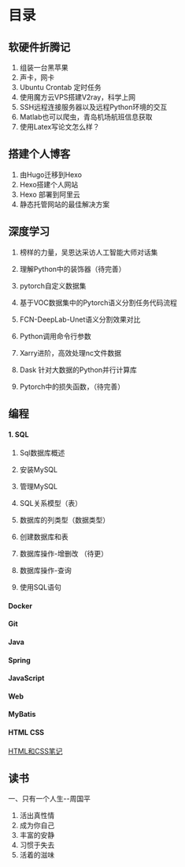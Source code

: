 # 目录

## 软硬件折腾记

1. 组装一台黑苹果
2. 声卡，网卡
3. Ubuntu Crontab 定时任务
4. 使用魔方云VPS搭建V2ray，科学上网
5. SSH远程连接服务器以及远程Python环境的交互
6. Matlab也可以爬虫，青岛机场航班信息获取
7. 使用Latex写论文怎么样？

## 搭建个人博客

1. 由Hugo迁移到Hexo
2. Hexo搭建个人网站
3. Hexo 部署到阿里云
4. 静态托管网站的最佳解决方案

## 深度学习

1. 榜样的力量，吴恩达采访人工智能大师对话集

2. 理解Python中的装饰器（待完善）
3. pytorch自定义数据集
4. 基于VOC数据集中的Pytorch语义分割任务代码流程
5. FCN-DeepLab-Unet语义分割效果对比
6. Python调用命令行参数
7. Xarry进阶，高效处理nc文件数据
8. Dask 针对大数据的Python并行计算库
9. Pytorch中的损失函数，（待完善）

## 编程

#### 1. SQL

1. Sql数据库概述

2. 安装MySQL

3. 管理MySQL

4. SQL关系模型（表）

5. 数据库的列类型（数据类型）

6. 创建数据库和表

7. 数据库操作-增删改 （待更）

8. 数据库操作-查询

9. 使用SQL语句
   
####  Docker

#### Git

#### Java

#### Spring

#### JavaScript

#### Web

#### MyBatis

#### HTML CSS

[HTML和CSS笔记](https://github.com/Flionay/Html-and-CSS)


## 读书

一、只有一个人生--周国平

1. 活出真性情
2. 成为你自己
3. 丰富的安静
4. 习惯于失去
5. 活着的滋味